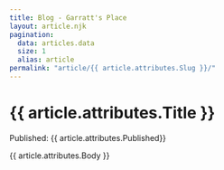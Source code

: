 ```yaml
---
title: Blog - Garratt's Place
layout: article.njk
pagination:
  data: articles.data
  size: 1
  alias: article
permalink: "article/{{ article.attributes.Slug }}/"
---
```

<div class="border-l-4 border-indigo-500 pl-3 mb-4">
  <h1 class="mt-8 mb-4 text-5xl">{{ article.attributes.Title }}</h1>
  <span>Published: <span class="underline underline-offset-4">{{ article.attributes.Published}}</span></span>
</div>

{{ article.attributes.Body }}

